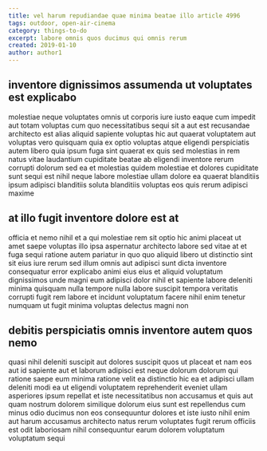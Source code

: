 ```yaml
---
title: vel harum repudiandae quae minima beatae illo article 4996
tags: outdoor, open-air-cinema
category: things-to-do
excerpt: labore omnis quos ducimus qui omnis rerum
created: 2019-01-10
author: author1
---
```


## inventore dignissimos assumenda ut voluptates est explicabo

molestiae neque voluptates omnis ut corporis iure iusto eaque cum impedit aut totam voluptas cum quo necessitatibus sequi sit a aut est recusandae architecto est alias aliquid sapiente voluptas hic aut quaerat voluptatem aut voluptas vero quisquam quia ex optio voluptas atque eligendi perspiciatis autem libero quia ipsum fuga sint quaerat ex quis sed molestias in rem natus vitae laudantium cupiditate beatae ab eligendi inventore rerum corrupti dolorum sed ea et molestias quidem molestiae et dolores cupiditate sunt sequi est nihil neque labore molestiae ullam dolore ea quaerat blanditiis ipsum adipisci blanditiis soluta blanditiis voluptas eos quis rerum adipisci maxime

## at illo fugit inventore dolore est at

officia et nemo nihil et a qui molestiae rem sit optio hic animi placeat ut amet saepe voluptas illo ipsa aspernatur architecto labore sed vitae at et fuga sequi ratione autem pariatur in quo quo aliquid libero ut distinctio sint sit eius iure rerum sed illum omnis aut adipisci sunt dicta inventore consequatur error explicabo animi eius eius et aliquid voluptatum dignissimos unde magni eum adipisci dolor nihil et sapiente labore deleniti minima quisquam nulla tempore nulla labore suscipit tempora veritatis corrupti fugit rem labore et incidunt voluptatum facere nihil enim tenetur numquam ut fugit minima voluptas delectus magni non

## debitis perspiciatis omnis inventore autem quos nemo

quasi nihil deleniti suscipit aut dolores suscipit quos ut placeat et nam eos aut id sapiente aut et laborum adipisci est neque dolorum dolorum qui ratione saepe eum minima ratione velit ea distinctio hic ea et adipisci ullam deleniti modi ea ut eligendi voluptatem reprehenderit eveniet ullam asperiores ipsum repellat et iste necessitatibus non accusamus et quis aut quam nostrum dolorem similique dolorum eius sunt est repellendus cum minus odio ducimus non eos consequuntur dolores et iste iusto nihil enim aut harum accusamus architecto natus rerum voluptates fugit rerum officiis est odit laboriosam nihil consequuntur earum dolorem voluptatum voluptatum sequi
